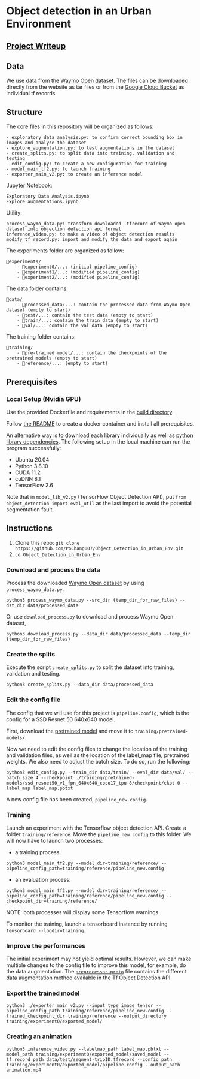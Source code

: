 # Object detection in an Urban Environment

## [Project Writeup](project_writeup.md)

## Data

We use data from the [Waymo Open dataset](https://waymo.com/open/). The files can be downloaded directly from the website as tar files or from the [Google Cloud Bucket](https://console.cloud.google.com/storage/browser/waymo_open_dataset_v_1_2_0_individual_files/) as individual tf records. 

## Structure

The core files in this repository will be organized as follows:
```
- exploratory_data_analysis.py: to confirm correct bounding box in images and analyze the dataset 
- explore_augmentation.py: to test augmentations in the dataset
- create_splits.py: to split data into training, validation and testing
- edit_config.py: to create a new configuration for training
- model_main_tf2.py: to launch training
- exporter_main_v2.py: to create an inference model
```

Jupyter Notebook:
```
Exploratory Data Analysis.ipynb
Explore augmentations.ipynb
```

Utility:
```
process_waymo_data.py: transform downloaded .tfrecord of Waymo open dataset into objection detection api format
inference_video.py: to make a video of object detection results
modify_tf_record.py: import and modify the data and export again 
```

The experiments folder are organized as follow:
```
📂experiments/
    - 📂experiment0/...: (initial pipeline_config)
    - 📂experiment1/...: (modified pipeline_config)
    - 📂experiment2/...: (modified pipeline_config)
```

The data folder contains:
```
📂data/
    - 📂processed_data/...: contain the processed data from Waymo Open dataset (empty to start)
    - 📂test/...: contain the test data (empty to start)
    - 📂train/...: contain the train data (empty to start)
    - 📂val/...: contain the val data (empty to start)
```

The training folder contains:
```
📂training/
    - 📂pre-trained model/...: contain the checkpoints of the pretrained models (empty to start)
    - 📂reference/...: (empty to start)
```

## Prerequisites

### Local Setup (Nvidia GPU)

Use the provided Dockerfile and requirements in the [build directory](./build).

Follow [the README](./build/README.md) to create a docker container and install all prerequisites.

An alternative way is to download each library individually as well as [python library dependencies](./build/requirements.txt). The following setup in the local machine can run the program successfully:

* Ubuntu 20.04
* Python 3.8.10
* CUDA 11.2
* cuDNN 8.1
* TensorFlow 2.6

Note that in `model_lib_v2.py` (TensorFlow Object Detection API), put `from object_detection import eval_util` as the last import to avoid the potential segmentation fault.

## Instructions

1. Clone this repo: `git clone https://github.com/PoChang007/Object_Detection_in_Urban_Env.git`
2. `cd Object_Detection_in_Urban_Env`

### Download and process the data

Process the downloaded [Waymo Open dataset](https://console.cloud.google.com/storage/browser/waymo_open_dataset_v_1_2_0_individual_files/) by using `process_waymo_data.py`.
```
python3 process_waymo_data.py --src_dir {temp_dir_for_raw_files} --dst_dir data/processed_data
```

Or use `download_process.py` to download and process Waymo Open dataset, 
```
python3 download_process.py --data_dir data/processed_data --temp_dir {temp_dir_for_raw_files}
```

### Create the splits

Execute the script `create_splits.py` to split the dataset into training, validation and testing.
```
python3 create_splits.py --data_dir data/processed_data
```

### Edit the config file

The config that we will use for this project is `pipeline.config`, which is the config for a SSD Resnet 50 640x640 model.

First, download the [pretrained model](http://download.tensorflow.org/models/object_detection/tf2/20200711/ssd_resnet50_v1_fpn_640x640_coco17_tpu-8.tar.gz) and move it to `training/pretrained-models/`. 

Now we need to edit the config files to change the location of the training and validation files, as well as the location of the label_map file, pretrained weights. We also need to adjust the batch size. To do so, run the following:
```
python3 edit_config.py --train_dir data/train/ --eval_dir data/val/ --batch_size 4 --checkpoint ./training/pretrained-models/ssd_resnet50_v1_fpn_640x640_coco17_tpu-8/checkpoint/ckpt-0 --label_map label_map.pbtxt
```
A new config file has been created, `pipeline_new.config`.

### Training

Launch an experiment with the Tensorflow object detection API. Create a folder `training/reference`. Move the `pipeline_new.config` to this folder. We will now have to launch two processes: 
* a training process:
```
python3 model_main_tf2.py --model_dir=training/reference/ --pipeline_config_path=training/reference/pipeline_new.config
```
* an evaluation process:
```
python3 model_main_tf2.py --model_dir=training/reference/ --pipeline_config_path=training/reference/pipeline_new.config --checkpoint_dir=training/reference/
```

NOTE: both processes will display some Tensorflow warnings.

To monitor the training, launch a tensorboard instance by running `tensorboard --logdir=training`.

### Improve the performances

The initial experiment may not yield optimal results. However, we can make multiple changes to the config file to improve this model, for example, do the data augmentation. The [`preprocessor.proto`](https://github.com/tensorflow/models/blob/master/research/object_detection/protos/preprocessor.proto) file contains the different data augmentation method available in the Tf Object Detection API. 

### Export the trained model

```
python3 ./exporter_main_v2.py --input_type image_tensor --pipeline_config_path training/reference/pipeline_new.config --trained_checkpoint_dir training/reference --output_directory training/experiment0/exported_model/
```

### Creating an animation

```
python3 inference_video.py --labelmap_path label_map.pbtxt --model_path training/experiment0/exported_model/saved_model --tf_record_path data/test/segment-tripID.tfrecord --config_path training/experiment0/exported_model/pipeline.config --output_path animation.mp4
```